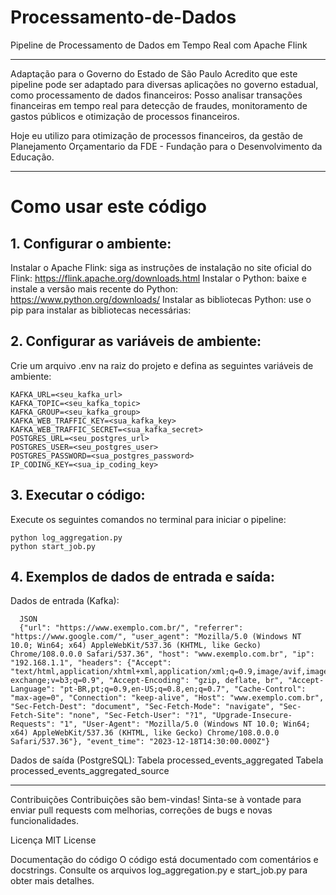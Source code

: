 # Processamento-de-Dados
Pipeline de Processamento de Dados em Tempo Real com Apache Flink

------------------------------------------------------------------------------------------------------------------------------

Adaptação para o Governo do Estado de São Paulo
Acredito que este pipeline pode ser adaptado para diversas aplicações no governo estadual, como processamento de dados financeiros: Posso analisar transações financeiras em tempo real para detecção de fraudes, monitoramento de gastos públicos e otimização de processos financeiros.

Hoje eu utilizo para otimização de processos financeiros, da gestão de Planejamento Orçamentario da FDE - Fundação para o Desenvolvimento da Educação. 

------------------------------------------------------------------------------------------------------------------------------

# Como usar este código
## 1. Configurar o ambiente:

Instalar o Apache Flink: siga as instruções de instalação no site oficial do Flink: https://flink.apache.org/downloads.html
Instalar o Python: baixe e instale a versão mais recente do Python: https://www.python.org/downloads/
Instalar as bibliotecas Python: use o pip para instalar as bibliotecas necessárias:
  <!-- end list -->

## 2. Configurar as variáveis de ambiente:

Crie um arquivo .env na raiz do projeto e defina as seguintes variáveis de ambiente:

    KAFKA_URL=<seu_kafka_url>
    KAFKA_TOPIC=<seu_kafka_topic>
    KAFKA_GROUP=<seu_kafka_group>
    KAFKA_WEB_TRAFFIC_KEY=<sua_kafka_key>
    KAFKA_WEB_TRAFFIC_SECRET=<sua_kafka_secret>
    POSTGRES_URL=<seu_postgres_url>
    POSTGRES_USER=<seu_postgres_user>
    POSTGRES_PASSWORD=<sua_postgres_password>
    IP_CODING_KEY=<sua_ip_coding_key> 

    
## 3. Executar o código:
Execute os seguintes comandos no terminal para iniciar o pipeline:

    python log_aggregation.py
    python start_job.py

## 4. Exemplos de dados de entrada e saída:
Dados de entrada (Kafka):

      JSON
      {"url": "https://www.exemplo.com.br/", "referrer": "https://www.google.com/", "user_agent": "Mozilla/5.0 (Windows NT 10.0; Win64; x64) AppleWebKit/537.36 (KHTML, like Gecko) Chrome/108.0.0.0 Safari/537.36", "host": "www.exemplo.com.br", "ip": "192.168.1.1", "headers": {"Accept": "text/html,application/xhtml+xml,application/xml;q=0.9,image/avif,image/webp,image/apng,*/*;q=0.8,application/signed-exchange;v=b3;q=0.9", "Accept-Encoding": "gzip, deflate, br", "Accept-Language": "pt-BR,pt;q=0.9,en-US;q=0.8,en;q=0.7", "Cache-Control": "max-age=0", "Connection": "keep-alive", "Host": "www.exemplo.com.br", "Sec-Fetch-Dest": "document", "Sec-Fetch-Mode": "navigate", "Sec-Fetch-Site": "none", "Sec-Fetch-User": "?1", "Upgrade-Insecure-Requests": "1", "User-Agent": "Mozilla/5.0 (Windows NT 10.0; Win64; x64) AppleWebKit/537.36 (KHTML, like Gecko) Chrome/108.0.0.0 Safari/537.36"}, "event_time": "2023-12-18T14:30:00.000Z"}
      
  Dados de saída (PostgreSQL):
      Tabela processed_events_aggregated
      Tabela processed_events_aggregated_source


---------------------------------------------------------------------------------------------------------------------------

Contribuições
Contribuições são bem-vindas! Sinta-se à vontade para enviar pull requests com melhorias, correções de bugs e novas funcionalidades.

Licença
MIT License

Documentação do código
O código está documentado com comentários e docstrings. Consulte os arquivos log_aggregation.py e start_job.py para obter mais detalhes.

